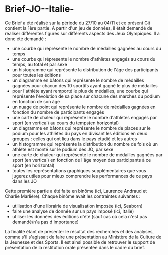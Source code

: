 # Brief-JO--Italie-

Ce Brief a été réalisé sur la période du 27/10 au 04/11 et ce présent Git contient la 1ère partie.
A partir d'un jeu de données, il était demandé de réaliser différentes figures sur différents aspects des Jeux Olympiques. Il a donc été demandé :
- une courbe qui représente le nombre de médailles gagnées au cours du temps
- une courbe qui répresente le nombre d'athlètes engagés au cours du temps, au total et par sexe
- un histogramme qui représente la distribution de l'âge des participants pour toutes les éditions
- un diagramme en bâtons qui représente le nombre de médailles gagnées pour chacun des 10 sportifs ayant gagné le plus de médailles
- pour l'athlète ayant remporté le plus de médailles, une courbe qui représente l'évolution de sa place sur chacune des marches du podium en fonction de son âge
- un nuage de point qui représente le nombre de médailles gagnées en fonction du nombre de participants engagés
- une carte de chaleur qui représente le nombre d'athlètes engagés par sport (en vertical) au cours du temps(en horizontal)
- un diagramme en bâtons qui représente le nombre de places sur le podium pour les athlètes du pays en divisant les éditions en deux groupes : celles qui ont lieu dans le pays étudié et les autres
- un histogramme qui représente la distribution du nombre de fois où un athlète est monté sur le podium des JO, par sexe
- une carte de chaleur qui représente le nombre de médailles gagnées par sport (en vertical) en fonction de l'âge moyen des participants à ce sport (en horizontal)
- toutes les représentations graphiques supplémentaires que vous jugerez utiles pour mieux comprendre les performances de ce pays dans les JO

Cette première partie a été faite en binôme (ici, Laurence Andraud et Charlie Marlière).
Chaque binôme avait les contraintes suivantes :
- utilisation d'une librairie de visualisation imposée (ici, Seaborn)
- faire une analyse de donnée sur un pays imposé (ici, Italie)
- utiliser les données des éditions d'été (sauf cas où cela n'est pas demandé/n'a pas d'importance)

La finalité étant de présenter le résultat des recherches et des analyses, comme s'il s'agissait de faire une présentation au Ministère de la Culture de la Jeunesse et des Sports.
Il est ainsi possible de retrouver le support de présentation de la restitution orale présentée dans le cadre du brief.

